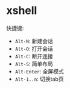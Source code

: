 # xshell

快捷键: 
* `Alt-N`: 新建会话
* `Alt-O`: 打开会话
* `Alt-C`: 断开连接
* `Alt-S`: 简单布局
* `Alt-Enter`: 全屏模式
* `Alt-1..n`: 切换tab页
